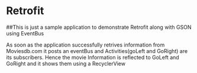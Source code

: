 # Retrofit
##This is just a sample application to demonstrate Retrofit along with GSON using EventBus

As soon as the application successfully retrives information from Moviesdb.com it posts an eventBus and Activities(goLeft and GoRight) are its subscribers. Hence the movie Information is reflected to GoLeft and GoRight and it shows them using a RecyclerView
